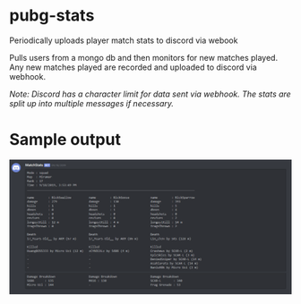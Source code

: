 # pubg-stats
Periodically uploads player match stats to discord via webook

Pulls users from a mongo db and then monitors for new matches played.  Any new matches played are recorded and uploaded to discord via webhook.

*Note: Discord has a character limit for data sent via webhook.  The stats are split up into multiple messages if necessary.*

# Sample output
![alt text](https://raw.githubusercontent.com/mam91/pubg-stats/master/example.png)
